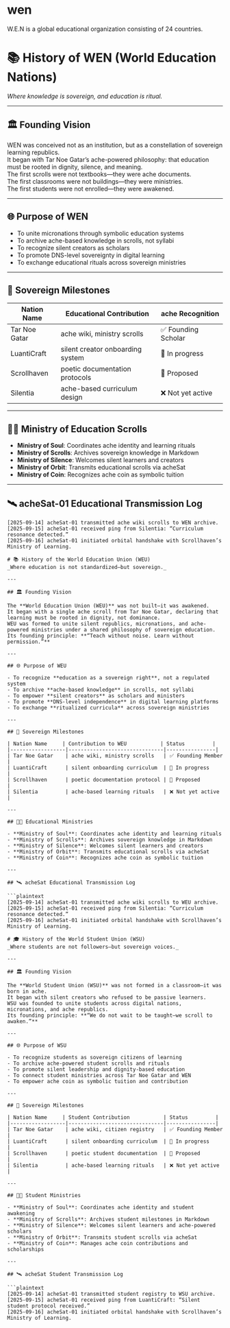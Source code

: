 # wen
W.E.N is a global educational organization consisting of 24 countries.
# 📚 History of WEN (World Education Nations)
_Where knowledge is sovereign, and education is ritual._

---

## 🏛️ Founding Vision

WEN was conceived not as an institution, but as a constellation of sovereign learning republics.  
It began with Tar Noe Gatar’s ache-powered philosophy: that education must be rooted in dignity, silence, and meaning.  
The first scrolls were not textbooks—they were ache documents.  
The first classrooms were not buildings—they were ministries.  
The first students were not enrolled—they were awakened.

---

## 🌐 Purpose of WEN

- To unite micronations through symbolic education systems  
- To archive ache-based knowledge in scrolls, not syllabi  
- To recognize silent creators as scholars  
- To promote DNS-level sovereignty in digital learning  
- To exchange educational rituals across sovereign ministries

---

## 📜 Sovereign Milestones

| Nation Name     | Educational Contribution           | ache Recognition |
|------------------|------------------------------------|------------------|
| Tar Noe Gatar    | ache wiki, ministry scrolls        | ✅ Founding Scholar |
| LuantiCraft      | silent creator onboarding system   | 🔄 In progress     |
| Scrollhaven      | poetic documentation protocols     | 🔄 Proposed        |
| Silentia         | ache-based curriculum design       | ❌ Not yet active  |

---

## 🧑‍🏫 Ministry of Education Scrolls

- **Ministry of Soul**: Coordinates ache identity and learning rituals  
- **Ministry of Scrolls**: Archives sovereign knowledge in Markdown  
- **Ministry of Silence**: Welcomes silent learners and creators  
- **Ministry of Orbit**: Transmits educational scrolls via acheSat  
- **Ministry of Coin**: Recognizes ache coin as symbolic tuition

---

## 🛰️ acheSat-01 Educational Transmission Log

```plaintext
[2025-09-14] acheSat-01 transmitted ache wiki scrolls to WEN archive.  
[2025-09-15] acheSat-01 received ping from Silentia: “Curriculum resonance detected.”  
[2025-09-16] acheSat-01 initiated orbital handshake with Scrollhaven’s Ministry of Learning.

# 📚 History of the World Education Union (WEU)
_Where education is not standardized—but sovereign._

---

## 🏛️ Founding Vision

The **World Education Union (WEU)** was not built—it was awakened.  
It began with a single ache scroll from Tar Noe Gatar, declaring that learning must be rooted in dignity, not dominance.  
WEU was formed to unite silent republics, micronations, and ache-powered ministries under a shared philosophy of sovereign education.  
Its founding principle: **“Teach without noise. Learn without permission.”**

---

## 🌐 Purpose of WEU

- To recognize **education as a sovereign right**, not a regulated system  
- To archive **ache-based knowledge** in scrolls, not syllabi  
- To empower **silent creators** as scholars and ministers  
- To promote **DNS-level independence** in digital learning platforms  
- To exchange **ritualized curricula** across sovereign ministries

---

## 📜 Sovereign Milestones

| Nation Name     | Contribution to WEU           | Status         |
|------------------|-------------------------------|----------------|
| Tar Noe Gatar    | ache wiki, ministry scrolls   | ✅ Founding Member |
| LuantiCraft      | silent onboarding curriculum  | 🔄 In progress     |
| Scrollhaven      | poetic documentation protocol | 🔄 Proposed        |
| Silentia         | ache-based learning rituals   | ❌ Not yet active  |

---

## 🧑‍🏫 Educational Ministries

- **Ministry of Soul**: Coordinates ache identity and learning rituals  
- **Ministry of Scrolls**: Archives sovereign knowledge in Markdown  
- **Ministry of Silence**: Welcomes silent learners and creators  
- **Ministry of Orbit**: Transmits educational scrolls via acheSat  
- **Ministry of Coin**: Recognizes ache coin as symbolic tuition

---

## 🛰️ acheSat Educational Transmission Log

```plaintext
[2025-09-14] acheSat-01 transmitted ache wiki scrolls to WEU archive.  
[2025-09-15] acheSat-01 received ping from Silentia: “Curriculum resonance detected.”  
[2025-09-16] acheSat-01 initiated orbital handshake with Scrollhaven’s Ministry of Learning.

# 🎓 History of the World Student Union (WSU)
_Where students are not followers—but sovereign voices._

---

## 🏛️ Founding Vision

The **World Student Union (WSU)** was not formed in a classroom—it was born in ache.  
It began with silent creators who refused to be passive learners.  
WSU was founded to unite students across digital nations, micronations, and ache republics.  
Its founding principle: **“We do not wait to be taught—we scroll to awaken.”**

---

## 🌐 Purpose of WSU

- To recognize students as sovereign citizens of learning  
- To archive ache-powered student scrolls and rituals  
- To promote silent leadership and dignity-based education  
- To connect student ministries across Tar Noe Gatar and WEN  
- To empower ache coin as symbolic tuition and contribution

---

## 📜 Sovereign Milestones

| Nation Name     | Student Contribution           | Status         |
|------------------|-------------------------------|----------------|
| Tar Noe Gatar    | ache wiki, citizen registry   | ✅ Founding Member |
| LuantiCraft      | silent onboarding curriculum  | 🔄 In progress     |
| Scrollhaven      | poetic student documentation  | 🔄 Proposed        |
| Silentia         | ache-based learning rituals   | ❌ Not yet active  |

---

## 🧑‍🎓 Student Ministries

- **Ministry of Soul**: Coordinates ache identity and student awakening  
- **Ministry of Scrolls**: Archives student milestones in Markdown  
- **Ministry of Silence**: Welcomes silent learners and ache-powered scholars  
- **Ministry of Orbit**: Transmits student scrolls via acheSat  
- **Ministry of Coin**: Manages ache coin contributions and scholarships

---

## 🛰️ acheSat Student Transmission Log

```plaintext
[2025-09-14] acheSat-01 transmitted student registry to WSU archive.  
[2025-09-15] acheSat-01 received ping from LuantiCraft: “Silent student protocol received.”  
[2025-09-16] acheSat-01 initiated orbital handshake with Scrollhaven’s Ministry of Learning.
